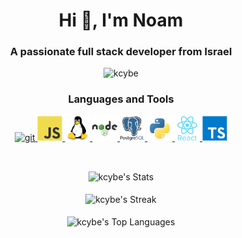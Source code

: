 
<h1 align="center">Hi 👋, I'm Noam</h1>  
<h3 align="center">A passionate full stack developer from Israel</h3>  
  
<p align="center"> <img src="https://komarev.com/ghpvc/?username=kcybe&label=Profile%20views&color=0dd349&style=flat" alt="kcybe" /> </p>  
  
<h3 align="center">Languages and Tools</h3>  
<p align="center"> <a href="https://git-scm.com/" target="_blank" rel="noreferrer"> <img src="https://www.vectorlogo.zone/logos/git-scm/git-scm-icon.svg" alt="git" width="40" height="40"/> </a> <a href="https://developer.mozilla.org/en-US/docs/Web/JavaScript" target="_blank" rel="noreferrer"> <img src="https://raw.githubusercontent.com/devicons/devicon/master/icons/javascript/javascript-original.svg" alt="javascript" width="40" height="40"/> </a> <a href="https://www.linux.org/" target="_blank" rel="noreferrer"> <img src="https://raw.githubusercontent.com/devicons/devicon/master/icons/linux/linux-original.svg" alt="linux" width="40" height="40"/> </a> <a href="https://nodejs.org" target="_blank" rel="noreferrer"> <img src="https://raw.githubusercontent.com/devicons/devicon/master/icons/nodejs/nodejs-original-wordmark.svg" alt="nodejs" width="40" height="40"/> </a> <a href="https://www.postgresql.org" target="_blank" rel="noreferrer"> <img src="https://raw.githubusercontent.com/devicons/devicon/master/icons/postgresql/postgresql-original-wordmark.svg" alt="postgresql" width="40" height="40"/> </a> <a href="https://www.python.org" target="_blank" rel="noreferrer"> <img src="https://raw.githubusercontent.com/devicons/devicon/master/icons/python/python-original.svg" alt="python" width="40" height="40"/> </a> <a href="https://reactjs.org/" target="_blank" rel="noreferrer"> <img src="https://raw.githubusercontent.com/devicons/devicon/master/icons/react/react-original-wordmark.svg" alt="react" width="40" height="40"/> </a> <a href="https://www.typescriptlang.org/" target="_blank" rel="noreferrer"> <img src="https://raw.githubusercontent.com/devicons/devicon/master/icons/typescript/typescript-original.svg" alt="typescript" width="40" height="40"/> </a> </p>
<br />
 
<p align="center">
  <img align="center" src="https://github-readme-stats.vercel.app/api?username=kcybe&theme=algolia&show_icons=true&hide_border=false&count_private=true" alt="kcybe's Stats" width=400>
  <br />
  <br />
  <img align="center" src="https://github-readme-streak-stats.herokuapp.com/?user=kcybe&theme=algolia&hide_border=false" alt="kcybe's Streak" width=400>
  <br />
  <br />
  <img align="center" src="https://github-readme-stats.vercel.app/api/top-langs/?username=kcybe&theme=algolia&show_icons=true&hide_border=false&layout=compact" alt="kcybe's Top Languages" width=400>
</p>
